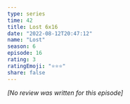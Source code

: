 ```yaml
---
type: series
time: 42
title: Lost 6x16
date: "2022-08-12T20:47:12"
name: "Lost"
season: 6
episode: 16
rating: 3
ratingEmoji: "⭐️⭐️⭐️"
share: false
---
```


_[No review was written for this episode]_
